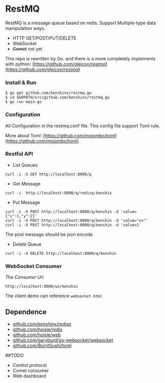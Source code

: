 # RestMQ

RestMQ is a message queue based on redis.
Support Multiple-type data manipulation ways. 

* HTTP GET/POST/PUT/DELETE
* WebSocket
* ~~Comet~~  not yet

This repo is rewritten by Go. and there is a more completely implements with python:
  [https://github.com/gleicon/restmq](https://github.com/gleicon/restmq)



### Install & Run

```
$ go get github.com/kenshinx/restmq.go
$ cd $GOPATH/src/github.com/kenshinx/restmq.go
$ go run main.go
```

### Configuration

All Configuration in the restmq.conf file.  This config file support Toml rule.  

More about Toml :[https://github.com/mojombo/toml](https://github.com/mojombo/toml)



### Restful API

* List Queues 

```
curl -i -X GET http://localhost:8000/q
```

* Get Message 

```
curl -i  http://localhost:8000/q/redisq:kenshix
```

* Put Message 

```
curl -i -X POST http://localhost:8000/q/kenshin -d 'value={"x":1,"y":2}'  
curl -i -X POST http://localhost:8000/q/kenshin -d 'value="xx"'
curl -i -X POST http://localhost:8000/q/kenshin -d 'value=1'
```

The post message should be json encode

* Delete Queue

```
curl -i -X DELETE http://localhost:8000/q/kenshin
```

### WebSocket Consumer

*The Consumer Url*

```
http://localhost:8000/ws/kenshin
```

 The client demo can reference `websocket.html`


## Dependence

* [github.com/kenshinx/redisq](https://github.com/kenshinx/redisq)
* [github.com/hoisie/redis](https://github.com/hoisie/redis)
* [github.com/hoisie/web](https://github.com/hoisie/web)
* [github.com/garyburd/go-websocket/websocket](https://github.com/garyburd/go-websocket/websocket)
* [github.com/BurntSushi/toml](https://github.com/BurntSushi/toml)


##TODO
* Control protocol
* Comet consumer
* Web dashboard















